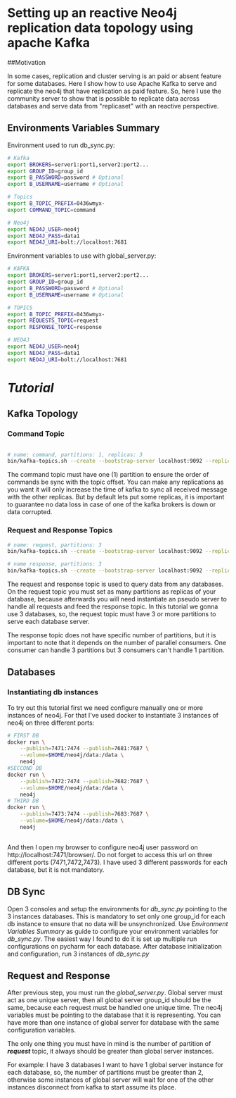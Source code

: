 # Setting up an reactive Neo4j replication data topology using apache Kafka 

##Motivation

In some cases, replication and cluster serving is an paid or absent feature for some databases.
Here I show how to use Apache Kafka to serve and replicate the neo4j that have replication as paid feature. 
So, here I use the community server to show that is possible to replicate data across databases and serve data from
"replicaset" with an reactive perspective. 
  



## **Environments Variables Summary**



Environment used to run db_sync.py:
````bash
# Kafka
export BROKERS=server1:port1,server2:port2...
export GROUP_ID=group_id
export B_PASSWORD=password # Optional
export B_USERNAME=username # Optional

# Topics
export B_TOPIC_PREFIX=0436wmyx-
export COMMAND_TOPIC=command

# Neo4j
export NEO4J_USER=neo4j
export NEO4J_PASS=data1
export NEO4J_URI=bolt://localhost:7681
````  


Environment variables to use with global_server.py:
```bash
# KAFKA
export BROKERS=server1:port1,server2:port2...
export GROUP_ID=group_id
export B_PASSWORD=password # Optional
export B_USERNAME=username # Optional

# TOPICS
export B_TOPIC_PREFIX=0436wmyx-
export REQUESTS_TOPIC=request
export RESPONSE_TOPIC=response

# NEO4J
export NEO4J_USER=neo4j
export NEO4J_PASS=data1
export NEO4J_URI=bolt://localhost:7681

```
# ***Tutorial***


## Kafka Topology

### Command Topic
````bash

# name: command, partitions: 1, replicas: 3 
bin/kafka-topics.sh --create --bootstrap-server localhost:9092 --replication-factor 3 --partitions 1 --topic command

````
The command topic must have one (1) partition to ensure the order of commands be sync with the topic offset. 
You can make any replications as you want it will only increase the time of kafka to sync all received message with 
the other replicas. 
But by default lets put some replicas, 
it is important to guarantee no data loss in case of one of 
the kafka brokers is down or data corrupted.  

### Request and Response Topics
````bash
# name: request, partitions: 3
bin/kafka-topics.sh --create --bootstrap-server localhost:9092 --replication-factor 3 --partitions 3 --topic request

# name response, partitions: 3  
bin/kafka-topics.sh --create --bootstrap-server localhost:9092 --replication-factor 3 --partitions 3 --topic response

````
The request and response topic is used to query data from any databases. 
On the request topic you must set as many partitions as replicas of your database, because afterwards you will need
instantiate an pseudo server to handle all requests and feed the response topic.
In this tutorial we gonna use 3 databases, so, 
the request topic must have 3 or more partitions to serve each database server. 

The response topic does not have specific number of partitions,
but it is important to note that it depends on the number of parallel consumers.
One consumer can handle 3 partitions but 3 consumers can't handle 1 partition.


## Databases

### Instantiating db instances
To try out this tutorial first we need configure manually one or more instances of neo4j. 
For that I've used docker to instantiate 3 instances of neo4j on three different ports: 
````bash
# FIRST DB 
docker run \
    --publish=7471:7474 --publish=7681:7687 \
    --volume=$HOME/neo4j/data:/data \
    neo4j
#SECCOND DB
docker run \
    --publish=7472:7474 --publish=7682:7687 \
    --volume=$HOME/neo4j/data:/data \
    neo4j
# THIRD DB
docker run \
    --publish=7473:7474 --publish=7683:7687 \
    --volume=$HOME/neo4j/data:/data \
    neo4j
    

````

And then I open my browser to configure neo4j user password on http://localhost:7471/browser/. 
Do not forget to access this url on three different ports (7471,7472,7473).
I have used 3 different passwords for each database, but it is not mandatory. 

## DB Sync
Open 3 consoles and setup the environments for _db_sync.py_ pointing to the 3 instances databases. 
This is mandatory to set only one group_id for each db instance to ensure that no data will be unsynchronized.
Use _Environment Variables Summary_ as guide to configure your environment variables for _db_sync.py_. 
The easiest way I found to do it is set up multiple run configurations on pycharm for each database.
After database initialization and configuration, run 3 instances of _db_sync.py_ 

## Request and Response

After previous step, you must run the _global_server.py_. Global server must act as one unique server, 
then all global server group_id should be the same, because each request must be handled one unique time. 
The neo4j variables must be pointing to the database that it is representing. 
You can have more than one instance of global server for database with the same configuration variables.

The only one thing you must have in mind is the number of partition of ***_request_*** topic, it always should be 
greater than global server instances.

For example: 
I have 3 databases I want to have 1 global server instance for each database, so, 
the number of partitions must be greater than 2, otherwise some instances of global server will wait for one of the other
instances disconnect from kafka to start assume its place.  

  


 


